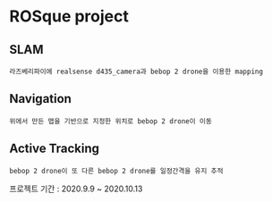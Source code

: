 ROSque project
==============

## SLAM
    라즈베리파이에 realsense d435_camera과 bebop 2 drone을 이용한 mapping
## Navigation
    위에서 만든 맵을 기반으로 지정한 위치로 bebop 2 drone이 이동
## Active Tracking
    bebop 2 drone이 또 다른 bebop 2 drone를 일정간격을 유지 추적



프로젝트 기간 : 2020.9.9 ~ 2020.10.13
  

